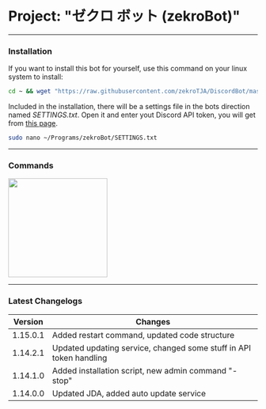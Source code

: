 # Project: "ゼクロ ボット (zekroBot)"
-----

### Installation

If you want to install this bot for yourself, use this command on your linux system to install:
```bash
cd ~ && wget "https://raw.githubusercontent.com/zekroTJA/DiscordBot/master/install.py" && python install.py && rm install.py
```
Included in the installation, there will be a settings file in the bots direction named *SETTINGS.txt*. Open it and enter yout Discord API token, you will get from <a href="https://discordapp.com/developers/applications/me" target="_blank">this page<a/>.

```bash
sudo nano ~/Programs/zekroBot/SETTINGS.txt
```

-----
### Commands

<a href="https://docs.google.com/spreadsheets/d/1vDsZgn49s6D1OCfyJE0aAixgbMfHb1n6ybHPG8g2Ing/edit?usp=sharing" target="_blank"><img src="https://s3.amazonaws.com/cdn.freshdesk.com/data/helpdesk/attachments/production/1033926355/original/GoogleSheets.png" width="200"/></a>

-----
### Latest Changelogs

| Version  | Changes |
|--|--|
| 1.15.0.1 | Added restart command, updated code structure |
| 1.14.2.1 | Updated updating service, changed some stuff in API token handling |
| 1.14.1.0 | Added installation script, new admin command "-stop" |
| 1.14.0.0 | Updated JDA, added auto update service |
